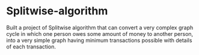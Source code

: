# Splitwise-algorithm
Built a project of Splitwise algorithm that can convert a very complex graph cycle in which one person owes some amount of money to another person, into a very simple graph having minimum transactions possible with details of each transaction.

